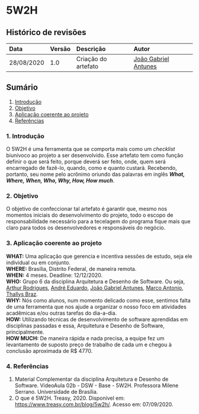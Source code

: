 # 5W2H

## **Histórico de revisões**

|Data|Versão|Descrição|Autor|
|:---|:---|:---|:---|
|28/08/2020|1.0|Criação do artefato |[João Gabriel Antunes](https://github.com/flyerjohn)|


## **Sumário**
1. [Introdução](#1-introdução)
2. [Objetivo](#2-objetivo)
3. [Aplicação coerente ao projeto](#3-aplicação-coerente-ao-projeto)
4. [Referências](#4-referências)

### 1. **Introdução**

O 5W2H é uma ferramenta que se comporta mais como um _checklist_ biunívoco ao projeto a ser desenvolvido. Esse artefato tem como função definir o que será feito, porque deverá ser feito, onde, quem será encarregado de fazê-lo, quando, como e quanto custará. Recebendo, portanto, seu nome pelo acrônimo oriundo das palavras em inglês _**What, Where, When, Who, Why, How, How much**_.

### 2. **Objetivo**

O objetivo de confeccionar tal artefato é garantir que, mesmo nos momentos iniciais do desenvolvimento do projeto, todo o escopo de responsabilidade necessário para a tecelagem do programa fique mais que claro para todos os desenvolvedores e responsáveis do negócio. 

### 3. **Aplicação coerente ao projeto**

**WHAT:** Uma aplicação que gerencia e incentiva sessões de estudo, seja ele individual ou em conjunto.<br>
**WHERE:** Brasília, Distrito Federal, de maneira remota.<br>
**WHEN:** 4 meses. Deadline: 12/12/2020.<br>
**WHO:** Grupo 6 da disciplina Arquitetura e Desenho de Software. Ou seja, [Arthur Rodrigues](https://github.com/arthurarp), [André Eduardo](https://github.com/Andre-Eduardo), [João Gabriel Antunes](https://github.com/flyerjohn), [Marco Antonio](https://github.com/markinlimac), [Thallys Braz](https://github.com/thallysbraz).<br>
**WHY:** Nós como alunos, num momento delicado como esse, sentimos falta de uma ferramenta que nos ajude a organizar o nosso foco em atividades acadêmicas e/ou outras tarefas do dia-a-dia.<br>
**HOW:** Utilizando técnicas de desenvolvimento de software aprendidas em disciplinas passadas e essa, Arquitetura e Desenho de Software, principalmente.<br>
**HOW MUCH:** De maneira rápida e nada precisa, a equipe fez um levantamento de suposto preço de trabalho de cada um e chegou à conclusão aproximada de R$ 4770.<br>

### 4. **Referências**
1. Material Complementar da disciplina Arquitetura e Desenho de Software. VideoAula 02b - DSW - Base - 5W2H. Professora Milene Serrano. Universidade de Brasília.
2. O que é 5W2H. Treasy, 2020. Disponível em: <https://www.treasy.com.br/blog/5w2h/>. Acesso em: 07/09/2020.

